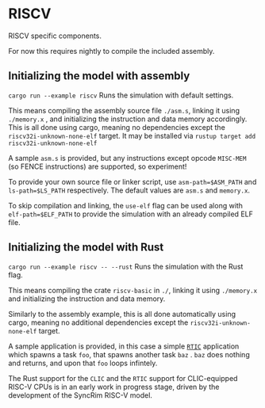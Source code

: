 # RISCV

RISCV specific components.

For now this requires nightly to compile the included assembly.

## Initializing the model with assembly

```cargo run --example riscv```
Runs the simulation with default settings.

This means compiling the assembly source file ``./asm.s``, linking it using ``./memory.x`` , and initializing the instruction and data memory accordingly. This is all done using cargo, meaning no dependencies except the ``riscv32i-unknown-none-elf`` target. It may be installed via ``rustup target add riscv32i-unknown-none-elf``

A sample ``asm.s`` is provided, but any instructions except opcode ``MISC-MEM`` (so FENCE instructions) are supported, so experiment!

To provide your own source file or linker script, use ``asm-path=$ASM_PATH`` and ``ls-path=$LS_PATH`` respectively. The default values are ``asm.s`` and ``memory.x``.

To skip compilation and linking, the ``use-elf`` flag can be used along with ``elf-path=$ELF_PATH`` to provide the simulation with an already compiled ELF file.

## Initializing the model with Rust

```cargo run --example riscv -- --rust```
Runs the simulation with the Rust flag.

This means compiling the crate ``riscv-basic`` in ``./``, linking it using ``./memory.x`` and initializing the instruction and data memory.

Similarly to the assembly example, this is all done automatically using cargo, meaning no additional dependencies except the ``riscv32i-unknown-none-elf`` target.

A sample application is provided, in this case a simple [``RTIC``](https://github.com/rtic-rs/rtic/) application which spawns a task ``foo``, that spawns another task ``baz`` . ``baz`` does nothing and returns, and upon that ``foo`` loops infintely.

The Rust support for the ``CLIC`` and the ``RTIC`` support for CLIC-equipped RISC-V CPUs is in an early work in progress stage, driven by the development of the SyncRim RISC-V model.
